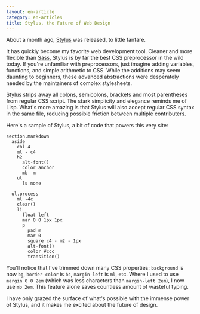 ```yaml
---
layout: en-article
category: en-articles
title: Stylus, the Future of Web Design
---
```


About a month ago, [Stylus](http://learnboost.github.com/stylus) was released, to little fanfare. 

It has quickly become my favorite web development tool. Cleaner and more flexible than [Sass](http://sass-lang.com/), Stylus is by far the best CSS preprocessor in the wild today. If you're unfamiliar with preprocessors, just imagine adding variables, functions, and simple arithmetic to CSS. While the additions may seem daunting to beginners, these advanced abstractions were desperately needed by the maintainers of complex stylesheets.

Stylus strips away all colons, semicolons, brackets and most parentheses from regular CSS script. The stark simplicity and elegance reminds me of Lisp. What's more amazing is that Stylus will also accept regular CSS syntax in the same file, reducing possible friction between multiple contributers.

Here's a sample of Stylus, a bit of code that powers this very site:

    section.markdown
      aside
        col 4
        ml - c4
        h2
          alt-font()
          color anchor
          mb  m
        ul
          ls none

      ul.process
        ml -4c
        clear()
        li
          float left
          mar 0 0 1px 1px
          p
            pad m
            mar 0
            square c4 - m2 - 1px
            alt-font()
            color #ccc
            transition()

You'll notice that I've trimmed down many CSS properties: `background` is now `bg`, `border-color` is `bc`, `margin-left` is `ml`, etc. Where I used to use `margin 0 0 2em` (which was less characters than `margin-left 2em`), I now use `mb 2em`. This feature alone saves countless amount of wasteful typing.

I have only grazed the surface of what's possible with the immense power of Stylus, and it makes me excited about the future of design. 
